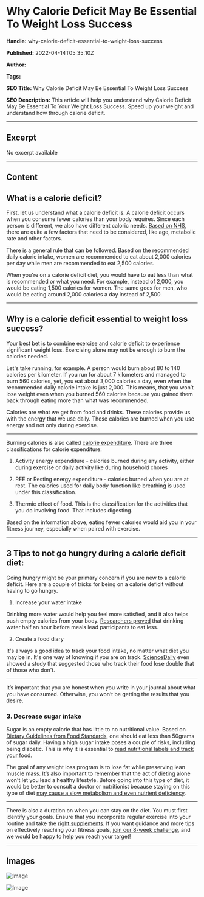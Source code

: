 # Why Calorie Deficit May Be Essential To Weight Loss Success

**Handle:** why-calorie-deficit-essential-to-weight-loss-success

**Published:** 2022-04-14T05:35:10Z

**Author:**  

**Tags:** 

**SEO Title:** Why Calorie Deficit May Be Essential To Weight Loss Success

**SEO Description:** This article will help you understand why Calorie Deficit May Be Essential To Your Weight Loss Success. Speed up your weight and understand how through calorie deficit.

---

## Excerpt

No excerpt available

---

## Content

## What is a calorie deficit?

First, let us understand what a calorie deficit is. A calorie deficit occurs when you consume fewer calories than your body requires. Since each person is different, we also have different caloric needs. [Based on NHS](https://www.nhs.uk/common-health-questions/food-and-diet/what-should-my-daily-intake-of-calories-be/#:~:text=An%20ideal%20daily%20intake%20of,women%20and%202%2C500%20for%20men.), there are quite a few factors that need to be considered, like age, metabolic rate and other factors.

There is a general rule that can be followed. Based on the recommended daily calorie intake, women are recommended to eat about 2,000 calories per day while men are recommended to eat 2,500 calories.

When you're on a calorie deficit diet, you would have to eat less than what is recommended or what you need. For example, instead of 2,000, you would be eating 1,500 calories for women. The same goes for men, who would be eating around 2,000 calories a day instead of 2,500.

---

## Why is a calorie deficit essential to weight loss success?

Your best bet is to combine exercise and calorie deficit to experience significant weight loss. Exercising alone may not be enough to burn the calories needed.

Let's take running, for example. A person would burn about 80 to 140 calories per kilometer. If you run for about 7 kilometers and managed to burn 560 calories, yet, you eat about 3,000 calories a day, even when the recommended daily calorie intake is just 2,000. This means, that you won’t lose weight even when you burned 560 calories because you gained them back through eating more than what was recommended.

Calories are what we get from food and drinks. These calories provide us with the energy that we use daily. These calories are burned when you use energy and not only during exercise.

---

Burning calories is also called [calorie expenditure](https://www.ncbi.nlm.nih.gov/books/NBK218769/). There are three classifications for calorie expenditure:

1. Activity energy expenditure - calories burned during any activity, either during exercise or daily activity like during household chores

2. REE or Resting energy expenditure - calories burned when you are at rest. The calories used for daily body function like breathing is used under this classification.

3. Thermic effect of food. This is the classification for the activities that you do involving food. That includes digesting.

Based on the information above, eating fewer calories would aid you in your fitness journey, especially when paired with exercise.

---

## 3 Tips to not go hungry during a calorie deficit diet:

Going hungry might be your primary concern if you are new to a calorie deficit. Here are a couple of tricks for being on a calorie deficit without having to go hungry.

1. Increase your water intake

Drinking more water would help you feel more satisfied, and it also helps push empty calories from your body. [Researchers proved](https://pubmed.ncbi.nlm.nih.gov/18589036/) that drinking water half an hour before meals lead participants to eat less.

2. Create a food diary

It's always a good idea to track your food intake, no matter what diet you may be in. It's one way of knowing if you are on track. [ScienceDaily](https://www.sciencedaily.com/releases/2008/07/080708080738.htm) even showed a study that suggested those who track their food lose double that of those who don't.

---

It’s important that you are honest when you write in your journal about what you have consumed. Otherwise, you won’t be getting the results that you desire.

### 3. Decrease sugar intake

Sugar is an empty calorie that has little to no nutritional value. Based on [Dietary Guidelines from Food Standards](https://www.foodstandards.gov.au/consumer/nutrition/Pages/Sugar.aspx#:~:text=For%20an%20adult%20of%20a,Bureau%20of%20Satistics%20website%E2%80%8B.), one should eat less than 50grams of sugar daily. Having a high sugar intake poses a couple of risks, including being diabetic. This is why it is essential to [read nutritional labels and track your food](https://www.fda.gov/food/new-nutrition-facts-label/added-sugars-new-nutrition-facts-label). 

The goal of any weight loss program is to lose fat while preserving lean muscle mass. It’s also important to remember that the act of dieting alone won't let you lead a healthy lifestyle. Before going into this type of diet, it would be better to consult a doctor or nutritionist because staying on this type of diet [may cause a slow metabolism and even nutrient deficiency](https://www.healthline.com/nutrition/calorie-restriction-risks#TOC_TITLE_HDR_4).

---

There is also a duration on when you can stay on the diet. You must first identify your goals. Ensure that you incorporate regular exercise into your routine and take the [right supplements](https://www.vpa.com.au/collections/best-sellers). If you want guidance and more tips on effectively reaching your fitness goals, [join our 8-week challenge](https://www.vpa.com.au/pages/8-week-challenge), and we would be happy to help you reach your target!

---

## Images

![Image](undefined)

![Image](undefined)

